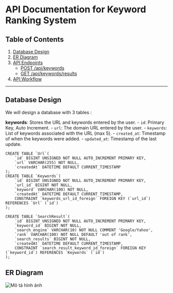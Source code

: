 # API Documentation for Keyword Ranking System

## Table of Contents
1. [Database Design](#database-design)
2. [ER Diagram](#er-diagram)
3. [API Endpoints](#api-endpoints)
    - [POST /api/keywords](#post-apikeywords)
    - [GET /api/keywords/results](#get-apikeywordsresults)
4. [API Workflow](#api-workflow)

---

## Database Design
We will design a database with 3 tables :

**keywords**: Stores the URL and keywords entered by the user.
    - `id`: Primary Key, Auto Increment.
    - `url`: The domain URL entered by the user.
    - `keywords`: List of keywords associated with the URL (max 5).
    - `created_at`: Timestamp of when the keywords were added.
    - `updated_at`: Timestamp of the last update.
```
CREATE TABLE `Url`(
    `id` BIGINT UNSIGNED NOT NULL AUTO_INCREMENT PRIMARY KEY,
    `url` VARCHAR(255) NOT NULL,
    `createdAt` DATETIME DEFAULT CURRENT_TIMESTAMP
);
CREATE TABLE `Keywords`(
    `id` BIGINT UNSIGNED NOT NULL AUTO_INCREMENT PRIMARY KEY,
    `url_id` BIGINT NOT NULL,
    `keyword` VARCHAR(100) NOT NULL,
    `createdAt` DATETIME DEFAULT CURRENT_TIMESTAMP,
    CONSTRAINT `keywords_url_id_foreign` FOREIGN KEY (`url_id`) REFERENCES `Url` (`id`)
);

CREATE TABLE `SearchResult`(
    `id` BIGINT UNSIGNED NOT NULL AUTO_INCREMENT PRIMARY KEY,
    `keyword_id` BIGINT NOT NULL,
    `search_engine` VARCHAR(10) NOT NULL COMMENT 'Google/Yahoo',
    `rank` VARCHAR(100) NOT NULL DEFAULT 'out of rank',
    `search_results` BIGINT NOT NULL,
    `createdAt` DATETIME DEFAULT CURRENT_TIMESTAMP,
    CONSTRAINT `search_result_keyword_id_foreign` FOREIGN KEY (`keyword_id`) REFERENCES `Keywords` (`id`)
);
```

## ER Diagram
![Mô tả hình ảnh](link-đến-hình-ảnh)
